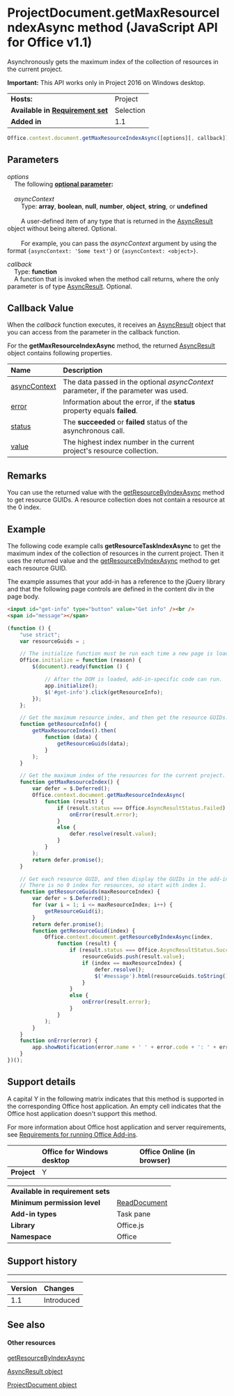 
# ProjectDocument.getMaxResourceIndexAsync method (JavaScript API for Office v1.1)
Asynchronously gets the maximum index of the collection of resources in the current project.

**Important:** This API works only in Project 2016 on Windows desktop.

|||
|:-----|:-----|
|**Hosts:**|Project|
|**Available in [Requirement set](../../docs/overview/specify-office-hosts-and-api-requirements.md)**|Selection|
|**Added in**|1.1|

```js
Office.context.document.getMaxResourceIndexAsync([options][, callback]);
```


## Parameters


_options_<br/>
&nbsp;&nbsp;&nbsp;&nbsp;The following **[optional parameter](../../docs/develop/asynchronous-programming-in-office-add-ins.md#passing-optional-parameters-to-asynchronous-methods):**<br/><br/>&nbsp;&nbsp;&nbsp;&nbsp;_asyncContext_<br/>&nbsp;&nbsp;&nbsp;&nbsp;&nbsp;&nbsp;&nbsp;&nbsp;Type: **array**, **boolean**, **null**, **number**, **object**, **string**, or **undefined**<br/><br/>&nbsp;&nbsp;&nbsp;&nbsp;&nbsp;&nbsp;&nbsp;&nbsp;A user-defined item of any type that is returned in the [AsyncResult](../../reference/shared/asyncresult.md) object without being altered. Optional.<br/><br/>&nbsp;&nbsp;&nbsp;&nbsp;&nbsp;&nbsp;&nbsp;&nbsp;For example, you can pass the _asyncContext_ argument by using the format `{asyncContext: 'Some text'}` or `{asyncContext: <object>}`.

_callback_<br/>
&nbsp;&nbsp;&nbsp;&nbsp;Type: **function**<br/>
&nbsp;&nbsp;&nbsp;&nbsp;A function that is invoked when the method call returns, where the only parameter is of type [AsyncResult](../../reference/shared/asyncresult.md). Optional.
    

## Callback Value

When the  _callback_ function executes, it receives an [AsyncResult](../../reference/shared/asyncresult.md) object that you can access from the parameter in the callback function.

For the  **getMaxResourceIndexAsync** method, the returned [AsyncResult](../../reference/shared/asyncresult.md) object contains following properties.



|**Name**|**Description**|
|:-----|:-----|
|[asyncContext](../../reference/shared/asyncresult.asynccontext.md)|The data passed in the optional  _asyncContext_ parameter, if the parameter was used.|
|[error](../../reference/shared/asyncresult.error.md)|Information about the error, if the  **status** property equals **failed**.|
|[status](../../reference/shared/asyncresult.status.md)|The  **succeeded** or **failed** status of the asynchronous call.|
|[value](../../reference/shared/asyncresult.value.md)|The highest index number in the current project's resource collection.|

## Remarks

You can use the returned value with the [getResourceByIndexAsync](../../reference/shared/projectdocument.getresourcebyindexasync.md) method to get resource GUIDs. A resource collection does not contain a resource at the 0 index.


## Example

The following code example calls  **getResourceTaskIndexAsync** to get the maximum index of the collection of resources in the current project. Then it uses the returned value and the [getResourceByIndexAsync](../../reference/shared/projectdocument.getresourcebyindexasync.md) method to get each resource GUID.

The example assumes that your add-in has a reference to the jQuery library and that the following page controls are defined in the content div in the page body.




```HTML
<input id="get-info" type="button" value="Get info" /><br />
<span id="message"></span>
```




```js
(function () {
    "use strict";
    var resourceGuids = ;

    // The initialize function must be run each time a new page is loaded.
    Office.initialize = function (reason) {
        $(document).ready(function () {

            // After the DOM is loaded, add-in-specific code can run.
            app.initialize();
            $('#get-info').click(getResourceInfo);
        });
    };

    // Get the maximum resource index, and then get the resource GUIDs.
    function getResourceInfo() {
        getMaxResourceIndex().then(
            function (data) {
                getResourceGuids(data);
            }
        );
    }

    // Get the maximum index of the resources for the current project.
    function getMaxResourceIndex() {
        var defer = $.Deferred();
        Office.context.document.getMaxResourceIndexAsync(
            function (result) {
                if (result.status === Office.AsyncResultStatus.Failed) {
                    onError(result.error);
                }
                else {
                    defer.resolve(result.value);
                }
            }
        );
        return defer.promise();
    }

    // Get each resource GUID, and then display the GUIDs in the add-in.
    // There is no 0 index for resources, so start with index 1.
    function getResourceGuids(maxResourceIndex) {
        var defer = $.Deferred();
        for (var i = 1; i <= maxResourceIndex; i++) {
            getResourceGuid(i);
        }
        return defer.promise();
        function getResourceGuid(index) {
            Office.context.document.getResourceByIndexAsync(index,
                function (result) {
                    if (result.status === Office.AsyncResultStatus.Succeeded) {
                        resourceGuids.push(result.value);
                        if (index == maxResourceIndex) {
                            defer.resolve();
                            $('#message').html(resourceGuids.toString());
                        }
                    }
                    else {
                        onError(result.error);
                    }
                }
            );
        }
    }
    function onError(error) {
        app.showNotification(error.name + ' ' + error.code + ': ' + error.message);
    }
})();
```


## Support details


A capital Y in the following matrix indicates that this method is supported in the corresponding Office host application. An empty cell indicates that the Office host application doesn't support this method.

For more information about Office host application and server requirements, see [Requirements for running Office Add-ins](../../docs/overview/requirements-for-running-office-add-ins.md).


||**Office for Windows desktop**|**Office Online (in browser)**|
|:-----|:-----|:-----|
|**Project**|Y||

|||
|:-----|:-----|
|**Available in requirement sets**||
|**Minimum permission level**|[ReadDocument](../../docs/develop/requesting-permissions-for-api-use-in-content-and-task-pane-add-ins.md)|
|**Add-in types**|Task pane|
|**Library**|Office.js|
|**Namespace**|Office|

## Support history



****


|**Version**|**Changes**|
|:-----|:-----|
|1.1|Introduced|

## See also



#### Other resources


[getResourceByIndexAsync](../../reference/shared/projectdocument.getresourcebyindexasync.md)

[AsyncResult object](../../reference/shared/asyncresult.md)

[ProjectDocument object](../../reference/shared/projectdocument.projectdocument.md)
